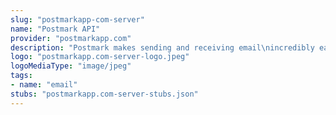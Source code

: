 ```yaml
---
slug: "postmarkapp-com-server"
name: "Postmark API"
provider: "postmarkapp.com"
description: "Postmark makes sending and receiving email\nincredibly easy.\n"
logo: "postmarkapp.com-server-logo.jpeg"
logoMediaType: "image/jpeg"
tags:
- name: "email"
stubs: "postmarkapp.com-server-stubs.json"
---
```

